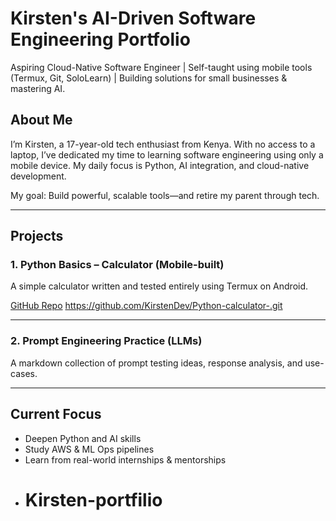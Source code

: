 # Kirsten's AI-Driven Software Engineering Portfolio

Aspiring Cloud-Native Software Engineer | Self-taught using mobile tools (Termux, Git, SoloLearn) | Building solutions for small businesses & mastering AI.

## About Me

I’m Kirsten, a 17-year-old tech enthusiast from Kenya. With no access to a laptop, I’ve dedicated my time to learning software engineering using only a mobile device. My daily focus is Python, AI integration, and cloud-native development.

My goal: Build powerful, scalable tools—and retire my parent through tech.

---

## Projects

### 1. **Python Basics – Calculator (Mobile-built)**
A simple calculator written and tested entirely using Termux on Android.

[GitHub Repo](#) https://github.com/KirstenDev/Python-calculator-.git

---

### 2. **Prompt Engineering Practice (LLMs)**
A markdown collection of prompt testing ideas, response analysis, and use-cases.


---

## Current Focus

- Deepen Python and AI skills
- Study AWS & ML Ops pipelines
- Learn from real-world internships & mentorships
- # Kirsten-portfilio
